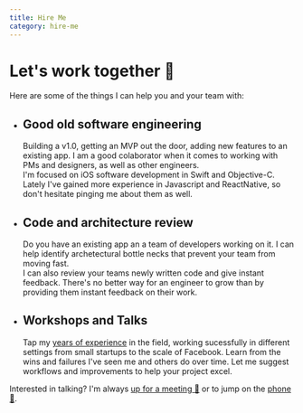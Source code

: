 ```yaml
---
title: Hire Me
category: hire-me
---
```


# Let's work together 💪

Here are some of the things I can help you and your team with:

*   ## Good old software engineering

    Building a v1.0, getting an MVP out the door, adding new features to an existing app. I am a good colaborator when it comes to working with PMs and designers, as well as other engineers.  
    I'm focused on iOS software development in Swift and Objective-C. Lately I've gained more experience in Javascript and ReactNative, so don't hesitate pinging me about them as well.

*   ## Code and architecture review

    Do you have an existing app an a team of developers working on it. I can help identify archetectural bottle necks that prevent your team from moving fast.  
    I can also review your teams newly written code and give instant feedback. There's no better way for an engineer to grow than by providing them instant feedback on their work.

*   ## Workshops and Talks

    Tap my [years of experience](/experienced) in the field, working sucessfully in different settings from small startups to the scale of Facebook. Learn from the wins and failures I've seen me and others do over time. Let me suggest workflows and improvements to help your project excel.

Interested in talking? I'm always [up for a meeting 📆](mailto:hi@ullrich.is?subject=Let's%20chat&amp;body=Hi%20Ullrich%20👋%0D%0A%0D) or to jump on the [phone 📱](tel:+491706164411).
